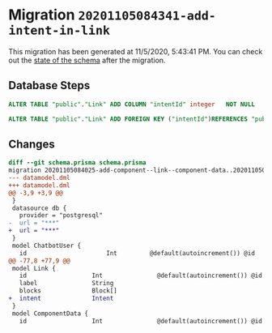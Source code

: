 # Migration `20201105084341-add-intent-in-link`

This migration has been generated at 11/5/2020, 5:43:41 PM.
You can check out the [state of the schema](./schema.prisma) after the migration.

## Database Steps

```sql
ALTER TABLE "public"."Link" ADD COLUMN "intentId" integer   NOT NULL 

ALTER TABLE "public"."Link" ADD FOREIGN KEY ("intentId")REFERENCES "public"."Intent"("id") ON DELETE CASCADE ON UPDATE CASCADE
```

## Changes

```diff
diff --git schema.prisma schema.prisma
migration 20201105084025-add-component--link--component-data..20201105084341-add-intent-in-link
--- datamodel.dml
+++ datamodel.dml
@@ -3,9 +3,9 @@
 }
 datasource db {
   provider = "postgresql"
-  url = "***"
+  url = "***"
 }
 model ChatbotUser {
   id                      Int         @default(autoincrement()) @id
@@ -77,8 +77,9 @@
 model Link {
   id                  Int               @default(autoincrement()) @id
   label               String
   blocks              Block[]
+  intent              Intent
 }
 model ComponentData {
   id                  Int               @default(autoincrement()) @id
```


